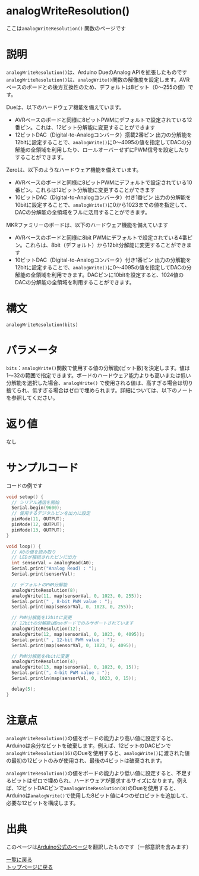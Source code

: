 # analogWriteResolution()

ここは`analogWriteResolution()` 関数のページです

# 説明

`analogWriteResolution()`は、Arduino DueのAnalog APIを拡張したものです  
`analogWriteResolution()`は、`analogWrite()`関数の解像度を設定します。AVRベースのボードとの後方互換性のため、デフォルトは8ビット（0〜255の値）です。  

Dueは、以下のハードウェア機能を備えています。
- AVRベースのボードと同様に8ビットPWMにデフォルトで設定されている12番ピン。これは、12ビット分解能に変更することができます
- 12ビットDAC（Digital-to-Analogコンバータ）搭載2番ピン
出力の分解能を12bitに設定することで、`analogWrite()`に0～4095の値を指定してDACの分解能の全領域を利用したり、ロールオーバーせずにPWM信号を設定したりすることができます。

Zeroは、以下のようなハードウェア機能を備えています。
- AVRベースのボードと同様に8ビットPWMにデフォルトで設定されている10番ピン。これらは12ビット分解能に変更することができます
- 10ビットDAC（Digital-to-Analogコンバータ）付き1番ピン
出力の分解能を10bitに設定することで、`analogWrite()`に0から1023までの値を指定して、DACの分解能の全領域をフルに活用することができます。

MKRファミリーのボードは、以下のハードウェア機能を備えています
- AVRベースのボードと同様に8bit PWMにデフォルトで設定されている4番ピン。これらは、8bit（デフォルト）から12bit分解能に変更することができます
- 10ビットDAC（Digital-to-Analogコンバータ）付き1番ピン
出力の分解能を12bitに設定することで、`analogWrite()`に0～4095の値を指定してDACの分解能の全領域を利用できます。DACピンに10bitを設定すると、1024値のDACの分解能の全領域を利用することができます。

# 構文

`analogWriteResolution(bits)`

# パラメータ

`bits`：`analogWrite()`関数で使用する値の分解能(ビット数)を決定します。値は1〜32の範囲で指定できます。ボードのハードウェア能力よりも高いまたは低い分解能を選択した場合、`analogWrite()` で使用される値は、高すぎる場合は切り捨てられ、低すぎる場合はゼロで埋められます。詳細については、以下のノートを参照してください。

# 返り値

なし

# サンプルコード

コードの例です

```cpp
void setup() {
  // シリアル通信を開始
  Serial.begin(9600);
  // 使用するデジタルピンを出力に設定
  pinMode(11, OUTPUT);
  pinMode(12, OUTPUT);
  pinMode(13, OUTPUT);
}

void loop() {
  // A0の値を読み取り
  // LEDが接続されたピンに出力
  int sensorVal = analogRead(A0);
  Serial.print("Analog Read) : ");
  Serial.print(sensorVal);

  // デフォルトのPWM分解能
  analogWriteResolution(8);
  analogWrite(11, map(sensorVal, 0, 1023, 0, 255));
  Serial.print(" , 8-bit PWM value : ");
  Serial.print(map(sensorVal, 0, 1023, 0, 255));

  // PWM分解能を12bitに変更
  // 12bitの分解能はDueボードでのみサポートされています
  analogWriteResolution(12);
  analogWrite(12, map(sensorVal, 0, 1023, 0, 4095));
  Serial.print(" , 12-bit PWM value : ");
  Serial.print(map(sensorVal, 0, 1023, 0, 4095));

  // PWM分解能を4bitに変更
  analogWriteResolution(4);
  analogWrite(13, map(sensorVal, 0, 1023, 0, 15));
  Serial.print(", 4-bit PWM value : ");
  Serial.println(map(sensorVal, 0, 1023, 0, 15));

  delay(5);
}
```

# 注意点

`analogWriteResolution()`の値をボードの能力より高い値に設定すると、Arduinoは余分なビットを破棄します。例えば、12ビットのDACピンで`analogWriteResolution(16)`のDueを使用すると、`analogWrite()`に渡された値の最初の12ビットのみが使用され、最後の4ビットは破棄されます。

`analogWriteResolution()`の値をボードの能力より低い値に設定すると、不足するビットはゼロで埋められ、ハードウェアが要求するサイズになります。例えば、12ビットDACピンで`analogWriteResolution(8)`のDueを使用すると、Arduinoは`analogWrite()`で使用した8ビット値に4つのゼロビットを追加して、必要な12ビットを構成します。


# 出典

このページは[Arduino公式のページ](https://www.arduino.cc/reference/en/language/functions/zero-due-mkr-family/analogwriteresolution/)を翻訳したものです（一部意訳を含みます）

[一覧に戻る](http://pages.nchlab.net/Arduino/ref/)  
[トップページに戻る](http://pages.nchlab.net/)
